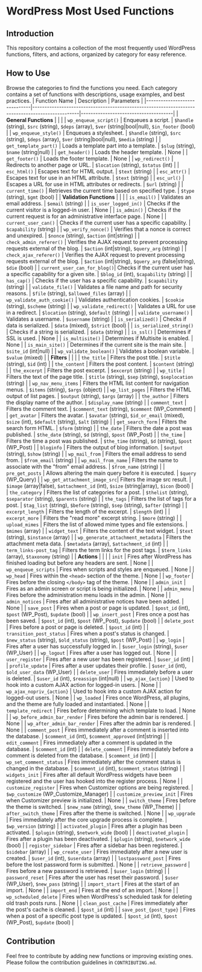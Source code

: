 # WordPress Most Used Functions

## Introduction
This repository contains a collection of the most frequently used WordPress functions, filters, and actions, organized by category for easy reference.

## How to Use
Browse the categories to find the functions you need. Each category contains a set of functions with descriptions, usage examples, and best practices.
| Function Name                | Description                                                                                     | Parameters                           |
|------------------------------|-------------------------------------------------------------------------------------------------|--------------------------------------|
| **General Functions**        |                                                                                                 |                                      |
| `wp_enqueue_script()`        | Enqueues a script.                                                                              | `$handle` (string), `$src` (string), `$deps` (array), `$ver` (string|bool|null), `$in_footer` (bool) |
| `wp_enqueue_style()`         | Enqueues a stylesheet.                                                                          | `$handle` (string), `$src` (string), `$deps` (array), `$ver` (string|bool|null), `$media` (string) |
| `get_template_part()`        | Loads a template part into a template.                                                          | `$slug` (string), `$name` (string|null) |
| `get_header()`               | Loads the header template.                                                                      | None                                 |
| `get_footer()`               | Loads the footer template.                                                                      | None                                 |
| `wp_redirect()`              | Redirects to another page or URL.                                                               | `$location` (string), `$status` (int) |
| `esc_html()`                 | Escapes text for HTML output.                                                                   | `$text` (string)                     |
| `esc_attr()`                 | Escapes text for use in an HTML attribute.                                                      | `$text` (string)                     |
| `esc_url()`                  | Escapes a URL for use in HTML attributes or redirects.                                          | `$url` (string)                      |
| `current_time()`             | Retrieves the current time based on specified type.                                              | `$type` (string), `$gmt` (bool)      |
| **Validation Functions**     |                                                                                                 |                                      |
| `is_email()`                 | Validates an email address.                                                                     | `$email` (string)                    |
| `is_user_logged_in()`        | Checks if the current visitor is a logged-in user.                                              | None                                 |
| `is_admin()`                 | Checks if the current request is for an administrative interface page.                          | None                                 |
| `current_user_can()`         | Checks if the current user has a specific capability.                                           | `$capability` (string)               |
| `wp_verify_nonce()`          | Verifies that a nonce is correct and unexpired.                                                 | `$nonce` (string), `$action` (int|string) |
| `check_admin_referer()`      | Verifies the AJAX request to prevent processing requests external of the blog.                  | `$action` (int|string), `$query_arg` (string) |
| `check_ajax_referer()`       | Verifies the AJAX request to prevent processing requests external of the blog.                  | `$action` (int|string), `$query_arg` (false|string), `$die` (bool) |
| `current_user_can_for_blog()`| Checks if the current user has a specific capability for a given site.                          | `$blog_id` (int), `$capability` (string) |
| `has_cap()`                  | Checks if the user has a specific capability.                                                   | `$capability` (string)               |
| `validate_file()`            | Validates a file name and path for security reasons.                                             | `$file` (string), `$allowed_files` (array) |
| `wp_validate_auth_cookie()`  | Validates authentication cookies.                                                               | `$cookie` (string), `$scheme` (string) |
| `wp_validate_redirect()`     | Validates a URL for use in a redirect.                                                          | `$location` (string), `$default` (string) |
| `validate_username()`        | Validates a username.                                                                           | `$username` (string)                 |
| `is_serialized()`            | Checks if data is serialized.                                                                   | `$data` (mixed), `$strict` (bool)    |
| `is_serialized_string()`     | Checks if a string is serialized.                                                               | `$data` (string)                     |
| `is_ssl()`                   | Determines if SSL is used.                                                                      | None                                 |
| `is_multisite()`             | Determines if Multisite is enabled.                                                             | None                                 |
| `is_main_site()`             | Determines if the current site is the main site.                                                | `$site_id` (int|null)                |
| `wp_validate_boolean()`      | Validates a boolean variable.                                                                   | `$value` (mixed)                     |
| **Filters**                  |                                                                                                 |                                      |
| `the_title`                  | Filters the post title.                                                                         | `$title` (string), `$id` (int)       |
| `the_content`                | Filters the post content.                                                                       | `$content` (string)                  |
| `the_excerpt`                | Filters the post excerpt.                                                                       | `$excerpt` (string)                  |
| `wp_title`                   | Filters the text of the page title.                                                             | `$title` (string), `$sep` (string), `$seplocation` (string) |
| `wp_nav_menu_items`          | Filters the HTML list content for navigation menus.                                              | `$items` (string), `$args` (object)  |
| `wp_list_pages`              | Filters the HTML output of list pages.                                                           | `$output` (string), `$args` (array)  |
| `the_author`                 | Filters the display name of the author.                                                         | `$display_name` (string)             |
| `comment_text`               | Filters the comment text.                                                                       | `$comment_text` (string), `$comment` (WP_Comment) |
| `get_avatar`                 | Filters the avatar.                                                                             | `$avatar` (string), `$id_or_email` (mixed), `$size` (int), `$default` (string), `$alt` (string) |
| `get_search_form`            | Filters the search form HTML.                                                                   | `$form` (string)                     |
| `the_date`                   | Filters the date a post was published.                                                          | `$the_date` (string), `$d` (string), `$post` (WP_Post) |
| `the_time`                   | Filters the time a post was published.                                                          | `$the_time` (string), `$d` (string), `$post` (WP_Post) |
| `bloginfo`                   | Filters the output of blog information.                                                         | `$output` (string), `$show` (string) |
| `wp_mail_from`               | Filters the email address to send from.                                                         | `$from_email` (string)               |
| `wp_mail_from_name`          | Filters the name to associate with the "from" email address.                                     | `$from_name` (string)                |
| `pre_get_posts`              | Allows altering the main query before it is executed.                                            | `$query` (WP_Query)                  |
| `wp_get_attachment_image_src`| Filters the image src result.                                                                   | `$image` (array|false), `$attachment_id` (int), `$size` (string|array), `$icon` (bool) |
| `the_category`               | Filters the list of categories for a post.                                                      | `$thelist` (string), `$separator` (string), `$parents` (string) |
| `the_tags`                   | Filters the list of tags for a post.                                                            | `$tag_list` (string), `$before` (string), `$sep` (string), `$after` (string) |
| `excerpt_length`             | Filters the length of the excerpt.                                                              | `$length` (int)                      |
| `excerpt_more`               | Filters the "read more" excerpt string.                                                         | `$more` (string)                     |
| `upload_mimes`               | Filters the list of allowed mime types and file extensions.                                      | `$mimes` (array)                     |
| `widget_text`                | Filters the content of the text widget.                                                         | `$text` (string), `$instance` (array) |
| `wp_generate_attachment_metadata` | Filters the attachment meta data.                                                            | `$metadata` (array), `$attachment_id` (int) |
| `term_links-post_tag`        | Filters the term links for the post tags.                                                       | `$term_links` (array), `$taxonomy` (string) |
| **Actions**                  |                                                                                                 |                                      |
| `init`                       | Fires after WordPress has finished loading but before any headers are sent.                      | None                                 |
| `wp_enqueue_scripts`         | Fires when scripts and styles are enqueued.                                                      | None                                 |
| `wp_head`                    | Fires within the `<head>` section of the theme.                                                  | None                                 |
| `wp_footer`                  | Fires before the closing `</body>` tag of the theme.                                             | None                                 |
| `admin_init`                 | Fires as an admin screen or script is being initialized.                                         | None                                 |
| `admin_menu`                 | Fires before the administration menu loads in the admin.                                          | None                                 |
| `admin_notices`              | Fires after all administrative notices have been added.                                          | None                                 |
| `save_post`                  | Fires when a post or page is updated.                                                           | `$post_id` (int), `$post` (WP_Post), `$update` (bool) |
| `wp_insert_post`             | Fires once a post has been saved.                                                               | `$post_id` (int), `$post` (WP_Post), `$update` (bool) |
| `delete_post`                | Fires before a post or page is deleted.                                                         | `$post_id` (int)                     |
| `transition_post_status`     | Fires when a post's status is changed.                                                          | `$new_status` (string), `$old_status` (string), `$post` (WP_Post) |
| `wp_login`                   | Fires after a user has successfully logged in.                                                   | `$user_login` (string), `$user` (WP_User) |
| `wp_logout`                  | Fires after a user has logged out.                                                               | None                                 |
| `user_register`              | Fires after a new user has been registered.                                                      | `$user_id` (int)                     |
| `profile_update`             | Fires after a user updates their profile.                                                        | `$user_id` (int), `$old_user_data` (WP_User) |
| `delete_user`                | Fires immediately before a user is deleted.                                                      | `$user_id` (int), `$reassign` (int|null) |
| `wp_ajax_{action}`           | Used to hook into a custom AJAX action for logged-in users.                                      | None                                 |
| `wp_ajax_nopriv_{action}`    | Used to hook into a custom AJAX action for logged-out users.                                     | None                                 |
| `wp_loaded`                  | Fires once WordPress, all plugins, and the theme are fully loaded and instantiated.               | None                                 |
| `template_redirect`          | Fires before determining which template to load.                                                 | None                                 |
| `wp_before_admin_bar_render` | Fires before the admin bar is rendered.                                                          | None                                 |
| `wp_after_admin_bar_render`  | Fires after the admin bar is rendered.                                                           | None                                 |
| `comment_post`               | Fires immediately after a comment is inserted into the database.                                 | `$comment_id` (int), `$comment_approved` (int|string) |
| `edit_comment`               | Fires immediately after a comment is updated in the database.                                    | `$comment_id` (int)                  |
| `delete_comment`             | Fires immediately before a comment is deleted from the database.                                 | `$comment_id` (int)                  |
| `wp_set_comment_status`      | Fires immediately after the comment status is changed in the database.                            | `$comment_id` (int), `$comment_status` (string) |
| `widgets_init`               | Fires after all default WordPress widgets have been registered and the user has hooked into the register process. | None                                 |
| `customize_register`         | Fires when Customizer options are being registered.                                               | `$wp_customize` (WP_Customize_Manager) |
| `customize_preview_init`     | Fires when Customizer preview is initialized.                                                     | None                                 |
| `switch_theme`               | Fires before the theme is switched.                                                              | `$new_name` (string), `$new_theme` (WP_Theme) |
| `after_switch_theme`         | Fires after the theme is switched.                                                               | None                                 |
| `wp_upgrade`                 | Fires immediately after the core upgrade process is complete.                                     | `$wp_version` (string)               |
| `activated_plugin`           | Fires after a plugin has been activated.                                                         | `$plugin` (string), `$network_wide` (bool) |
| `deactivated_plugin`         | Fires after a plugin has been deactivated.                                                       | `$plugin` (string), `$network_wide` (bool) |
| `register_sidebar`           | Fires after a sidebar has been registered.                                                       | `$sidebar` (array)                   |
| `wp_create_user`             | Fires immediately after a new user is created.                                                   | `$user_id` (int), `$userdata` (array) |
| `lostpassword_post`          | Fires before the lost password form is submitted.                                                 | None                                 |
| `retrieve_password`          | Fires before a new password is retrieved.                                                        | `$user_login` (string)               |
| `password_reset`             | Fires after the user has reset their password.                                                   | `$user` (WP_User), `$new_pass` (string) |
| `import_start`               | Fires at the start of an import.                                                                | None                                 |
| `import_end`                 | Fires at the end of an import.                                                                  | None                                 |
| `wp_scheduled_delete`        | Fires when WordPress's scheduled task for deleting old trash posts runs.                         | None                                 |
| `clean_post_cache`           | Fires immediately after the post's cache is cleaned.                                             | `$post_id` (int)                     |
| `save_post_{post_type}`      | Fires when a post of a specific post type is updated.                                            | `$post_id` (int), `$post` (WP_Post), `$update` (bool) |

## Contribution
Feel free to contribute by adding new functions or improving existing ones. Please follow the contribution guidelines in `CONTRIBUTING.md`.
